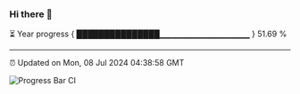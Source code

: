 ### Hi there 👋

⏳ Year progress { ███████████████▁▁▁▁▁▁▁▁▁▁▁▁▁▁▁ } 51.69 %

---

⏰ Updated on Mon, 08 Jul 2024 04:38:58 GMT

![Progress Bar CI](https://github.com/IshwaranRudhara/GIT-ACTION/workflows/Progress%20Bar%20CI/badge.svg)
